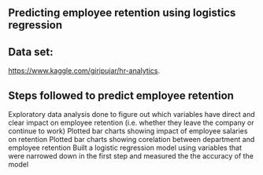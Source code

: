 ## Predicting employee retention using logistics regression

## Data set:
https://www.kaggle.com/giripujar/hr-analytics.

## Steps followed to predict employee retention
Exploratory data analysis done to figure out which variables have direct and clear impact on employee retention (i.e. whether they leave the company or continue to work)
Plotted bar charts showing impact of employee salaries on retention
Plotted bar charts showing corelation between department and employee retention
Built a logistic regression model using variables that were narrowed down in the first step and measured the the accuracy of the model
